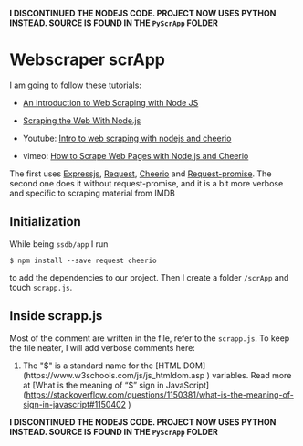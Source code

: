 **I DISCONTINUED THE NODEJS CODE. PROJECT NOW USES PYTHON INSTEAD. SOURCE IS FOUND IN THE `PyScrApp` FOLDER**
# Webscraper scrApp

I am going to follow these tutorials:
 - [An Introduction to Web Scraping with Node
   JS](https://codeburst.io/an-introduction-to-web-scraping-with-node-js-1045b55c63f7
   )
- [Scraping the Web With Node.js](https://scotch.io/tutorials/scraping-the-web-with-node-js )

 - Youtube: [Intro to web scraping with nodejs and
   cheerio](https://www.youtube.com/watch?v=LoziivfAAjE )
 - vimeo: [How to Scrape Web Pages with Node.js and
   Cheerio](https://vimeo.com/31950192 )
 
The first uses [Expressjs](https://expressjs.com/ ), [Request](https://github.com/mikeal/request
), [Cheerio](https://github.com/MatthewMueller/cheerio ) and [Request-promise](https://github.com/request/request-promise ). The second
one does it without request-promise, and it is a bit more verbose and
specific to scraping material from IMDB

## Initialization

While being `ssdb/app` I run

    $ npm install --save request cheerio 
to add the dependencies to our project.
Then I create a folder `/scrApp` and touch `scrapp.js`.

## Inside scrapp.js

Most of the comment are written in the file, refer to the `scrapp.js`.
To keep the file neater, I will add verbose comments here:

1. The "$" is a standard name for the [HTML
DOM](https://www.w3schools.com/js/js_htmldom.asp ) variables. Read more
at [What is the meaning of “$” sign in JavaScript](https://stackoverflow.com/questions/1150381/what-is-the-meaning-of-sign-in-javascript#1150402 )

**I DISCONTINUED THE NODEJS CODE. PROJECT NOW USES PYTHON INSTEAD. SOURCE IS FOUND IN THE `PyScrApp` FOLDER**
